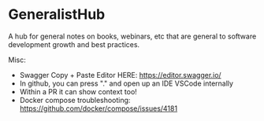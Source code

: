 # GeneralistHub
A hub for general notes on books, webinars, etc that are general to software development growth and best practices.

Misc: 

* Swagger Copy + Paste Editor HERE: https://editor.swagger.io/
* In github, you can press "." and open up an IDE VSCode internally
* Within a PR it can show context too!
* Docker compose troubleshooting: https://github.com/docker/compose/issues/4181